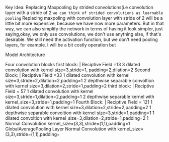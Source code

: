 
Key Idea: Replacing Maxpooling by strided convolutions(i.e convolution layer with a stride of 2
    `we can think of strided convolutions as learnable pooling`
Replacing maxpoling with convolution layer with stride of 2 will be a little bit more expensive, because we have now more parameters. 
But in that way, we can also simplify the network in terms of having it look simpler, just saying,okay, we only use convolutions, we don't use anything else, if that's desirable. We still need the activation function, but we don't need pooling layers, for example. I will be a bit costly operation but

Model Architecture

Four convolution blocks
first block: | Reciptive Field =13
3 dilated convolution with kernel size=3,stride=1, padding=2,dilation=2
Second Block: | Reciptive Field =33
1 dilated convolution with kernel size=3,stride=2,dilation=2,padding=1
2 depthwise separable convoltion with kernel size=3,dilation=2,stride=1,padding=2
third block: | Reciptive Field = 57
1 dilated convolution with kernel size=3,stride=1,dilation=2,padding=1
2 depthwise separable kernel with kernel_size=3,stride=1,padding=1
Fourth Block: | Reciptive Field = 121
1 dilated convolution with kernel size=3,dilation=2,stride=2,padding=2
1 depthwise separable convoltion with kernel size=3,stride=1,padding=1
1 dilated convoltion with kernel_size=3,dilation=2,stride=1,padding=2
1 Normal Convolution kernel_size=(3,3),stride=(1,1),padding=1
GlobalAveragePooling Layer
Normal Convolution with kernel_size=(3,3),stride=(1,1),padding=
